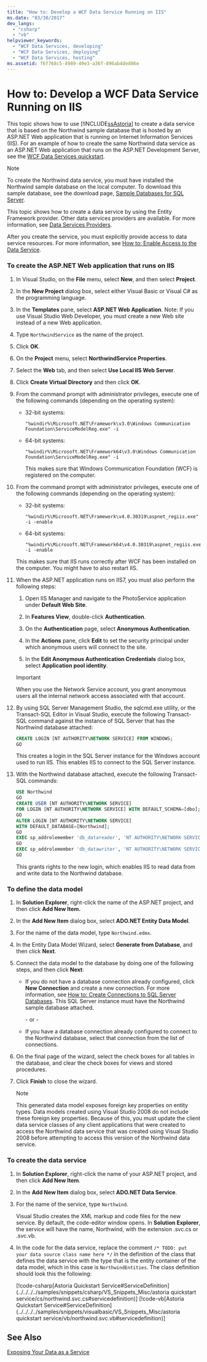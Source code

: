 ```yaml
---
title: "How to: Develop a WCF Data Service Running on IIS"
ms.date: "03/30/2017"
dev_langs: 
  - "csharp"
  - "vb"
helpviewer_keywords: 
  - "WCF Data Services, developing"
  - "WCF Data Services, deploying"
  - "WCF Data Services, hosting"
ms.assetid: f6f768c5-4989-49e3-a36f-896ab4ded86e
---
```

# How to: Develop a WCF Data Service Running on IIS
This topic shows how to use [!INCLUDE[ssAstoria](../../../../includes/ssastoria-md.md)] to create a data service that is based on the Northwind sample database that is hosted by an ASP.NET Web application that is running on Internet Information Services (IIS). For an example of how to create the same Northwind data service as an ASP.NET Web application that runs on the ASP.NET Development Server, see the [WCF Data Services quickstart](../../../../docs/framework/data/wcf/quickstart-wcf-data-services.md).  
  
> [!NOTE]
>  To create the Northwind data service, you must have installed the Northwind sample database on the local computer. To download this sample database, see the download page, [Sample Databases for SQL Server](http://go.microsoft.com/fwlink/?linkid=24758).  
  
 This topic shows how to create a data service by using the Entity Framework provider. Other data services providers are available. For more information, see [Data Services Providers](../../../../docs/framework/data/wcf/data-services-providers-wcf-data-services.md).  
  
 After you create the service, you must explicitly provide access to data service resources. For more information, see [How to: Enable Access to the Data Service](../../../../docs/framework/data/wcf/how-to-enable-access-to-the-data-service-wcf-data-services.md).  
  
### To create the ASP.NET Web application that runs on IIS  
  
1. In Visual Studio, on the **File** menu, select **New**, and then select **Project**.  
  
2. In the **New Project** dialog box, select either Visual Basic or Visual C# as the programming language.  
  
3. In the **Templates** pane, select **ASP.NET Web Application**. Note: If you use Visual Studio Web Developer, you must create a new Web site instead of a new Web application.  
  
4. Type `NorthwindService` as the name of the project.  
  
5. Click **OK**.  
  
6. On the **Project** menu, select **NorthwindService Properties**.  
  
7. Select the **Web** tab, and then select **Use Local IIS Web Server**.  
  
8. Click **Create Virtual Directory** and then click **OK**.  
  
9. From the command prompt with administrator privileges, execute one of the following commands (depending on the operating system):  
  
   - 32-bit systems:  
  
     ```console
     "%windir%\Microsoft.NET\Framework\v3.0\Windows Communication Foundation\ServiceModelReg.exe" -i  
     ```  
  
   - 64-bit systems:  
  
     ```console
     "%windir%\Microsoft.NET\Framework64\v3.0\Windows Communication Foundation\ServiceModelReg.exe" -i  
     ```  
  
     This makes sure that Windows Communication Foundation (WCF) is registered on the computer.  
  
10. From the command prompt with administrator privileges, execute one of the following commands (depending on the operating system):  
  
    - 32-bit systems:  
  
      ```console
      "%windir%\Microsoft.NET\Framework\v4.0.30319\aspnet_regiis.exe" -i -enable  
      ```  
  
    - 64-bit systems:  
  
      ```console
      "%windir%\Microsoft.NET\Framework64\v4.0.30319\aspnet_regiis.exe" -i -enable  
      ```  
  
     This makes sure that IIS runs correctly after WCF has been installed on the computer. You might have to also restart IIS.  
  
11. When the ASP.NET application runs on IIS7, you must also perform the following steps:  
  
    1. Open IIS Manager and navigate to the PhotoService application under **Default Web Site**.  
  
    2. In **Features View**, double-click **Authentication**.  
  
    3. On the **Authentication** page, select **Anonymous Authentication**.  
  
    4. In the **Actions** pane, click **Edit** to set the security principal under which anonymous users will connect to the site.  
  
    5. In the **Edit Anonymous Authentication Credentials** dialog box, select **Application pool identity**.  
  
    > [!IMPORTANT]
    >  When you use the Network Service account, you grant anonymous users all the internal network access associated with that account.  
  
12. By using SQL Server Management Studio, the sqlcmd.exe utility, or the Transact-SQL Editor in Visual Studio, execute the following Transact-SQL command against the instance of SQL Server that has the Northwind database attached:  
  
    ```sql  
    CREATE LOGIN [NT AUTHORITY\NETWORK SERVICE] FROM WINDOWS;  
    GO   
    ```  
  
     This creates a login in the SQL Server instance for the Windows account used to run IIS. This enables IIS to connect to the SQL Server instance.  
  
13. With the Northwind database attached, execute the following Transact-SQL commands:  
  
    ```sql  
    USE Northwind  
    GO  
    CREATE USER [NT AUTHORITY\NETWORK SERVICE]   
    FOR LOGIN [NT AUTHORITY\NETWORK SERVICE] WITH DEFAULT_SCHEMA=[dbo];  
    GO  
    ALTER LOGIN [NT AUTHORITY\NETWORK SERVICE]   
    WITH DEFAULT_DATABASE=[Northwind];   
    GO  
    EXEC sp_addrolemember 'db_datareader', 'NT AUTHORITY\NETWORK SERVICE'  
    GO  
    EXEC sp_addrolemember 'db_datawriter', 'NT AUTHORITY\NETWORK SERVICE'  
    GO   
    ```  
  
     This grants rights to the new login, which enables IIS to read data from and write data to the Northwind database.  
  
### To define the data model  
  
1. In **Solution Explorer**, right-click the name of the ASP.NET project, and then click **Add New Item.**  
  
2. In the **Add New Item** dialog box, select **ADO.NET Entity Data Model**.  
  
3. For the name of the data model, type `Northwind.edmx`.  
  
4. In the Entity Data Model Wizard, select **Generate from Database**, and then click **Next**.  
  
5. Connect the data model to the database by doing one of the following steps, and then click **Next**:  
  
   - If you do not have a database connection already configured, click **New Connection** and create a new connection. For more information, see [How to: Create Connections to SQL Server Databases](http://go.microsoft.com/fwlink/?LinkId=123631). This SQL Server instance must have the Northwind sample database attached.  
  
      \- or -  
  
   - If you have a database connection already configured to connect to the Northwind database, select that connection from the list of connections.  
  
6. On the final page of the wizard, select the check boxes for all tables in the database, and clear the check boxes for views and stored procedures.  
  
7. Click **Finish** to close the wizard.  
  
   > [!NOTE]
   >  This generated data model exposes foreign key properties on entity types. Data models created using Visual Studio 2008 do not include these foreign key properties. Because of this, you must update the client data service classes of any client applications that were created to access the Northwind data service that was created using Visual Studio 2008 before attempting to access this version of the Northwind data service.  
  
### To create the data service  
  
1. In **Solution Explorer**, right-click the name of your ASP.NET project, and then click **Add New Item**.  
  
2. In the **Add New Item** dialog box, select **ADO.NET Data Service**.  
  
3. For the name of the service, type `Northwind`.  
  
    Visual Studio creates the XML markup and code files for the new service. By default, the code-editor window opens. In **Solution Explorer**, the service will have the name, Northwind, with the extension .svc.cs or .svc.vb.  
  
4. In the code for the data service, replace the comment `/* TODO: put your data source class name here */` in the definition of the class that defines the data service with the type that is the entity container of the data model, which in this case is `NorthwindEntities`. The class definition should look this the following:  
  
    [!code-csharp[Astoria Quickstart Service#ServiceDefinition](../../../../samples/snippets/csharp/VS_Snippets_Misc/astoria quickstart service/cs/northwind.svc.cs#servicedefinition)]
    [!code-vb[Astoria Quickstart Service#ServiceDefinition](../../../../samples/snippets/visualbasic/VS_Snippets_Misc/astoria quickstart service/vb/northwind.svc.vb#servicedefinition)]  
  
## See Also  
 [Exposing Your Data as a Service](../../../../docs/framework/data/wcf/exposing-your-data-as-a-service-wcf-data-services.md)
